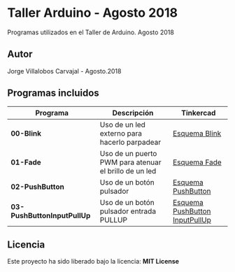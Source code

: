# Taller Arduino - Agosto 2018
Programas utilizados en el Taller de Arduino. Agosto 2018

## Autor
Jorge Villalobos Carvajal - Agosto.2018

## Programas incluidos

Programa | Descripción | Tinkercad
------ | ----------- | ----------
**00-Blink** | Uso de un led externo para hacerlo parpadear | [Esquema Blink](https://www.tinkercad.com/things/i282sJosmXc)
**01-Fade** | Uso de un puerto PWM para atenuar el brillo de un led | [Esquema Fade](https://www.tinkercad.com/things/1APcu2OekYE)
**02-PushButton** | Uso de un botón pulsador | [Esquema PushButton](https://www.tinkercad.com/things/k0iUbl128LI)
**03-PushButtonInputPullUp** | Uso de un botón pulsador entrada PULLUP | [Esquema PushButton InputPullUp](https://www.tinkercad.com/things/3c2FV5eX1lW)

## Licencia
Este proyecto ha sido liberado bajo la licencia: **MIT License**
